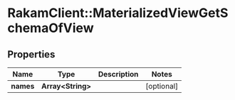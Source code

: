 # RakamClient::MaterializedViewGetSchemaOfView

## Properties
Name | Type | Description | Notes
------------ | ------------- | ------------- | -------------
**names** | **Array&lt;String&gt;** |  | [optional] 


